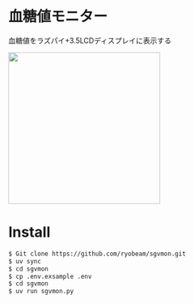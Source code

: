 # 血糖値モニター

血糖値をラズパイ+3.5LCDディスプレイに表示する

<img src="https://github.com/ryobeam/sgvmon/blob/main/sgvmon_graph.jpg" width="300">

# Install
```bash
$ Git clone https://github.com/ryobeam/sgvmon.git  
$ uv sync  
$ cd sgvmon
$ cp .env.exsample .env
$ cd sgvmon
$ uv run sgvmon.py  
```
